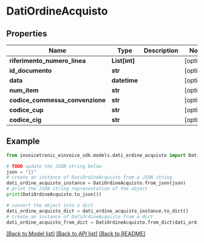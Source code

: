 # DatiOrdineAcquisto


## Properties

Name | Type | Description | Notes
------------ | ------------- | ------------- | -------------
**riferimento_numero_linea** | **List[int]** |  | [optional] 
**id_documento** | **str** |  | [optional] 
**data** | **datetime** |  | [optional] 
**num_item** | **str** |  | [optional] 
**codice_commessa_convenzione** | **str** |  | [optional] 
**codice_cup** | **str** |  | [optional] 
**codice_cig** | **str** |  | [optional] 

## Example

```python
from invoicetronic_einvoice_sdk.models.dati_ordine_acquisto import DatiOrdineAcquisto

# TODO update the JSON string below
json = "{}"
# create an instance of DatiOrdineAcquisto from a JSON string
dati_ordine_acquisto_instance = DatiOrdineAcquisto.from_json(json)
# print the JSON string representation of the object
print(DatiOrdineAcquisto.to_json())

# convert the object into a dict
dati_ordine_acquisto_dict = dati_ordine_acquisto_instance.to_dict()
# create an instance of DatiOrdineAcquisto from a dict
dati_ordine_acquisto_from_dict = DatiOrdineAcquisto.from_dict(dati_ordine_acquisto_dict)
```
[[Back to Model list]](../README.md#documentation-for-models) [[Back to API list]](../README.md#documentation-for-api-endpoints) [[Back to README]](../README.md)


